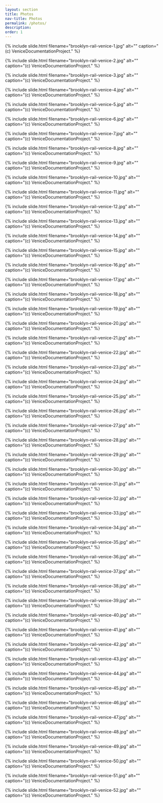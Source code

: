 ```yaml
---
layout: section
title: Photos
nav-title: Photos
permalink: /photos/
description:
order: 1
---
```


{% include slide.html filename="brooklyn-rail-venice-1.jpg" alt="" caption="(c) VeniceDocumentationProject." %}

{% include slide.html filename="brooklyn-rail-venice-2.jpg" alt="" caption="(c) VeniceDocumentationProject." %}

{% include slide.html filename="brooklyn-rail-venice-3.jpg" alt="" caption="(c) VeniceDocumentationProject." %}

{% include slide.html filename="brooklyn-rail-venice-4.jpg" alt="" caption="(c) VeniceDocumentationProject." %}

{% include slide.html filename="brooklyn-rail-venice-5.jpg" alt="" caption="(c) VeniceDocumentationProject." %}

{% include slide.html filename="brooklyn-rail-venice-6.jpg" alt="" caption="(c) VeniceDocumentationProject." %}

{% include slide.html filename="brooklyn-rail-venice-7.jpg" alt="" caption="(c) VeniceDocumentationProject." %}

{% include slide.html filename="brooklyn-rail-venice-8.jpg" alt="" caption="(c) VeniceDocumentationProject." %}

{% include slide.html filename="brooklyn-rail-venice-9.jpg" alt="" caption="(c) VeniceDocumentationProject." %}

{% include slide.html filename="brooklyn-rail-venice-10.jpg" alt="" caption="(c) VeniceDocumentationProject." %}

{% include slide.html filename="brooklyn-rail-venice-11.jpg" alt="" caption="(c) VeniceDocumentationProject." %}

{% include slide.html filename="brooklyn-rail-venice-12.jpg" alt="" caption="(c) VeniceDocumentationProject." %}

{% include slide.html filename="brooklyn-rail-venice-13.jpg" alt="" caption="(c) VeniceDocumentationProject." %}

{% include slide.html filename="brooklyn-rail-venice-14.jpg" alt="" caption="(c) VeniceDocumentationProject." %}

{% include slide.html filename="brooklyn-rail-venice-15.jpg" alt="" caption="(c) VeniceDocumentationProject." %}

{% include slide.html filename="brooklyn-rail-venice-16.jpg" alt="" caption="(c) VeniceDocumentationProject." %}

{% include slide.html filename="brooklyn-rail-venice-17.jpg" alt="" caption="(c) VeniceDocumentationProject." %}

{% include slide.html filename="brooklyn-rail-venice-18.jpg" alt="" caption="(c) VeniceDocumentationProject." %}

{% include slide.html filename="brooklyn-rail-venice-19.jpg" alt="" caption="(c) VeniceDocumentationProject." %}

{% include slide.html filename="brooklyn-rail-venice-20.jpg" alt="" caption="(c) VeniceDocumentationProject." %}

{% include slide.html filename="brooklyn-rail-venice-21.jpg" alt="" caption="(c) VeniceDocumentationProject." %}

{% include slide.html filename="brooklyn-rail-venice-22.jpg" alt="" caption="(c) VeniceDocumentationProject." %}

{% include slide.html filename="brooklyn-rail-venice-23.jpg" alt="" caption="(c) VeniceDocumentationProject." %}

{% include slide.html filename="brooklyn-rail-venice-24.jpg" alt="" caption="(c) VeniceDocumentationProject." %}

{% include slide.html filename="brooklyn-rail-venice-25.jpg" alt="" caption="(c) VeniceDocumentationProject." %}

{% include slide.html filename="brooklyn-rail-venice-26.jpg" alt="" caption="(c) VeniceDocumentationProject." %}

{% include slide.html filename="brooklyn-rail-venice-27.jpg" alt="" caption="(c) VeniceDocumentationProject." %}

{% include slide.html filename="brooklyn-rail-venice-28.jpg" alt="" caption="(c) VeniceDocumentationProject." %}

{% include slide.html filename="brooklyn-rail-venice-29.jpg" alt="" caption="(c) VeniceDocumentationProject." %}

{% include slide.html filename="brooklyn-rail-venice-30.jpg" alt="" caption="(c) VeniceDocumentationProject." %}

{% include slide.html filename="brooklyn-rail-venice-31.jpg" alt="" caption="(c) VeniceDocumentationProject." %}

{% include slide.html filename="brooklyn-rail-venice-32.jpg" alt="" caption="(c) VeniceDocumentationProject." %}

{% include slide.html filename="brooklyn-rail-venice-33.jpg" alt="" caption="(c) VeniceDocumentationProject." %}

{% include slide.html filename="brooklyn-rail-venice-34.jpg" alt="" caption="(c) VeniceDocumentationProject." %}

{% include slide.html filename="brooklyn-rail-venice-35.jpg" alt="" caption="(c) VeniceDocumentationProject." %}

{% include slide.html filename="brooklyn-rail-venice-36.jpg" alt="" caption="(c) VeniceDocumentationProject." %}

{% include slide.html filename="brooklyn-rail-venice-37.jpg" alt="" caption="(c) VeniceDocumentationProject." %}

{% include slide.html filename="brooklyn-rail-venice-38.jpg" alt="" caption="(c) VeniceDocumentationProject." %}

{% include slide.html filename="brooklyn-rail-venice-39.jpg" alt="" caption="(c) VeniceDocumentationProject." %}

{% include slide.html filename="brooklyn-rail-venice-40.jpg" alt="" caption="(c) VeniceDocumentationProject." %}

{% include slide.html filename="brooklyn-rail-venice-41.jpg" alt="" caption="(c) VeniceDocumentationProject." %}

{% include slide.html filename="brooklyn-rail-venice-42.jpg" alt="" caption="(c) VeniceDocumentationProject." %}

{% include slide.html filename="brooklyn-rail-venice-43.jpg" alt="" caption="(c) VeniceDocumentationProject." %}

{% include slide.html filename="brooklyn-rail-venice-44.jpg" alt="" caption="(c) VeniceDocumentationProject." %}

{% include slide.html filename="brooklyn-rail-venice-45.jpg" alt="" caption="(c) VeniceDocumentationProject." %}

{% include slide.html filename="brooklyn-rail-venice-46.jpg" alt="" caption="(c) VeniceDocumentationProject." %}

{% include slide.html filename="brooklyn-rail-venice-47.jpg" alt="" caption="(c) VeniceDocumentationProject." %}

{% include slide.html filename="brooklyn-rail-venice-48.jpg" alt="" caption="(c) VeniceDocumentationProject." %}

{% include slide.html filename="brooklyn-rail-venice-49.jpg" alt="" caption="(c) VeniceDocumentationProject." %}

{% include slide.html filename="brooklyn-rail-venice-50.jpg" alt="" caption="(c) VeniceDocumentationProject." %}

{% include slide.html filename="brooklyn-rail-venice-51.jpg" alt="" caption="(c) VeniceDocumentationProject." %}

{% include slide.html filename="brooklyn-rail-venice-52.jpg" alt="" caption="(c) VeniceDocumentationProject." %}
